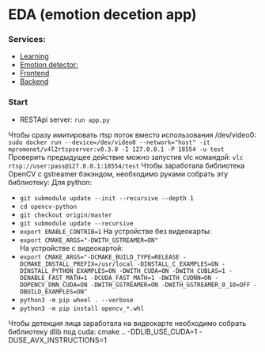 # EDA (emotion decetion app)

### Services:
- [Learning](./learning)
- [Emotion detector:](./inference)
- [Frontend](./client1)
- [Backend](./server)

### Start
- RESTApi server: `run app.py`

Чтобы сразу имитировать rtsp поток вместо использования /dev/video0:
`sudo docker run --device=/dev/video0 --network="host" -it mpromonet/v4l2rtspserver:v0.3.8 -I 127.0.0.1 -P 18554 -u test` 
Проверить предыдущее действие можно запустив vlc командой: `vlc rtsp://user:pass@127.0.0.1:18554/test`
Чтобы заработала библиотека OpenCV c gstreamer бэкэндом, необходимо руками собрать эту библиотеку:
Для python:         
* `git submodule update --init --recursive --depth 1`
* `cd opencv-python`      
* `git checkout origin/master`        
* `git submodule update --recursive`      
* `export ENABLE_CONTRIB=1`
На устройстве без видеокарты:
* `export CMAKE_ARGS="-DWITH_GSTREAMER=ON"`   
На устройстве с видеокартой:
* `export CMAKE_ARGS="-DCMAKE_BUILD_TYPE=RELEASE -DCMAKE_INSTALL_PREFIX=/usr/local -DINSTALL_C_EXAMPLES=ON -DINSTALL_PYTHON_EXAMPLES=ON -DWITH_CUDA=ON -DWITH_CUBLAS=1 -DENABLE_FAST_MATH=1 -DCUDA_FAST_MATH=1 -DWITH_CUDNN=ON -DOPENCV_DNN_CUDA=ON -DWITH_GSTREAMER=ON -DWITH_GSTREAMER_0_10=OFF -DBUILD_EXAMPLES=ON"`
* `python3 -m pip wheel . --verbose`      
* `python3 -m pip install opencv_*.whl`    

Чтобы детекция лица заработала на видеокарте необходимо собрать библиотеку dlib под cuda:
cmake .. -DDLIB_USE_CUDA=1 -DUSE_AVX_INSTRUCTIONS=1

